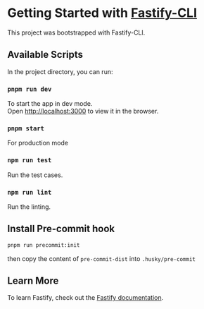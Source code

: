 # Getting Started with [Fastify-CLI](https://www.npmjs.com/package/fastify-cli)
This project was bootstrapped with Fastify-CLI.

## Available Scripts

In the project directory, you can run:

### `pnpm run dev`

To start the app in dev mode.\
Open [http://localhost:3000](http://localhost:3000) to view it in the browser.

### `pnpm start`

For production mode

### `npm run test`

Run the test cases.

### `npm run lint`

Run the linting.

## Install Pre-commit hook

```bash
pnpm run precommit:init
```

then copy the content of `pre-commit-dist` into `.husky/pre-commit`

## Learn More

To learn Fastify, check out the [Fastify documentation](https://fastify.dev/docs/latest/).
